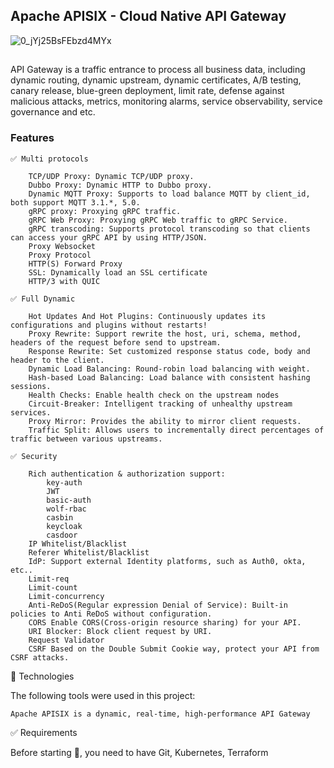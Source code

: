 ## Apache APISIX - Cloud Native API Gateway
![0_jYj25BsFEbzd4MYx](https://github.com/user-attachments/assets/f40c8955-422a-499c-8199-a1dee6c2d854)

##

API Gateway is a traffic entrance to process all business data, including dynamic routing, dynamic upstream, dynamic certificates, A/B testing, canary release, blue-green deployment, limit rate, defense against malicious attacks, metrics, monitoring alarms, service observability, service governance and etc.


### Features
```
✅ Multi protocols

    TCP/UDP Proxy: Dynamic TCP/UDP proxy.
    Dubbo Proxy: Dynamic HTTP to Dubbo proxy.
    Dynamic MQTT Proxy: Supports to load balance MQTT by client_id, both support MQTT 3.1.*, 5.0.
    gRPC proxy: Proxying gRPC traffic.
    gRPC Web Proxy: Proxying gRPC Web traffic to gRPC Service.
    gRPC transcoding: Supports protocol transcoding so that clients can access your gRPC API by using HTTP/JSON.
    Proxy Websocket
    Proxy Protocol
    HTTP(S) Forward Proxy
    SSL: Dynamically load an SSL certificate
    HTTP/3 with QUIC

✅ Full Dynamic

    Hot Updates And Hot Plugins: Continuously updates its configurations and plugins without restarts!
    Proxy Rewrite: Support rewrite the host, uri, schema, method, headers of the request before send to upstream.
    Response Rewrite: Set customized response status code, body and header to the client.
    Dynamic Load Balancing: Round-robin load balancing with weight.
    Hash-based Load Balancing: Load balance with consistent hashing sessions.
    Health Checks: Enable health check on the upstream nodes
    Circuit-Breaker: Intelligent tracking of unhealthy upstream services.
    Proxy Mirror: Provides the ability to mirror client requests.
    Traffic Split: Allows users to incrementally direct percentages of traffic between various upstreams.

✅ Security

    Rich authentication & authorization support:
        key-auth
        JWT
        basic-auth
        wolf-rbac
        casbin
        keycloak
        casdoor
    IP Whitelist/Blacklist
    Referer Whitelist/Blacklist
    IdP: Support external Identity platforms, such as Auth0, okta, etc..
    Limit-req
    Limit-count
    Limit-concurrency
    Anti-ReDoS(Regular expression Denial of Service): Built-in policies to Anti ReDoS without configuration.
    CORS Enable CORS(Cross-origin resource sharing) for your API.
    URI Blocker: Block client request by URI.
    Request Validator
    CSRF Based on the Double Submit Cookie way, protect your API from CSRF attacks.

```

🚀 Technologies

The following tools were used in this project:

    Apache APISIX is a dynamic, real-time, high-performance API Gateway


✅ Requirements

Before starting 🏁, you need to have Git, Kubernetes, Terraform
